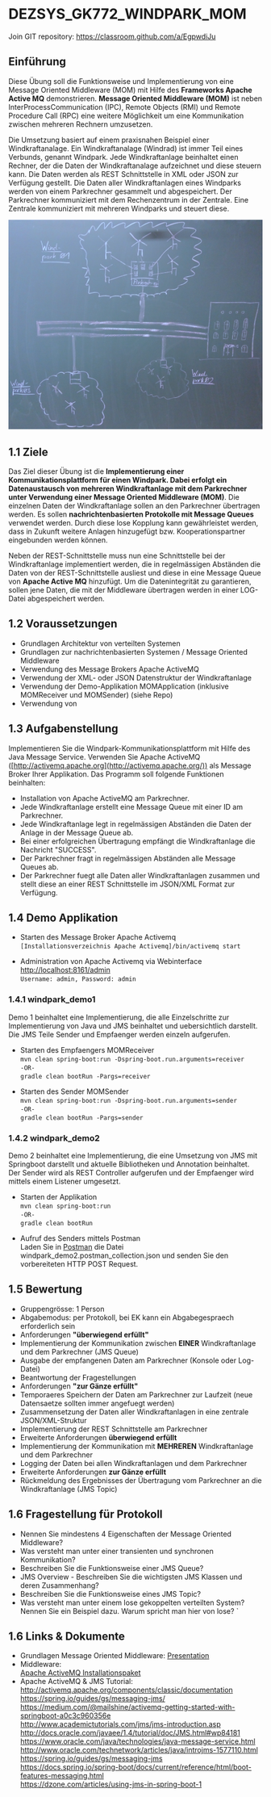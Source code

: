 # DEZSYS_GK772_WINDPARK_MOM
Join GIT repository: https://classroom.github.com/a/EgpwdiJu

## Einführung

Diese Übung soll die Funktionsweise und Implementierung von eine Message Oriented Middleware (MOM) mit Hilfe des **Frameworks Apache Active MQ** demonstrieren. **Message Oriented Middleware (MOM)** ist neben InterProcessCommunication (IPC), Remote Objects (RMI) und Remote Procedure Call (RPC) eine weitere Möglichkeit um eine Kommunikation zwischen mehreren Rechnern umzusetzen.

Die Umsetzung basiert auf einem praxisnahen Beispiel einer Windkraftanalage. Ein Windkraftanalage (Windrad) ist immer Teil eines Verbunds, genannt Windpark. Jede Windkraftanlage beinhaltet einen Rechner, der die Daten der Windkraftanalage aufzeichnet und diese steuern kann. Die Daten werden als REST Schnittstelle in XML oder JSON zur Verfügung gestellt. Die Daten aller Windkraftanlagen eines Windparks werden von einem Parkrechner gesammelt und abgespeichert. Der Parkrechner kommuniziert mit dem Rechenzentrum in der Zentrale. Eine Zentrale kommuniziert mit mehreren Windparks und steuert diese.

![Architektur Windpark](dezsys_windpark.png)

## 1.1 Ziele  

Das Ziel dieser Übung ist die **Implementierung einer Kommunikationsplattform für einen Windpark. Dabei erfolgt ein Datenaustausch von mehreren Windkraftanlage mit dem Parkrechner unter Verwendung einer Message Oriented Middleware (MOM)**. Die einzelnen Daten der Windkraftanlage sollen an den Parkrechner ü<span>bertragen werden</span>. Es sollen **nachrichtenbasierten Protokolle mit Message Queues** verwendet werden. Durch diese lose Kopplung kann gewährleistet werden, dass in Zukunft weitere Anlagen hinzugefügt bzw. Kooperationspartner eingebunden werden können.

Neben der REST-Schnittstelle muss nun eine Schnittstelle bei der Windkraftanlage implementiert werden, die in regelmässigen Abständen die Daten von der REST-Schnittstelle ausliest und diese in eine Message Queue von **Apache Active MQ** hinzufügt. Um die Datenintegrität zu garantieren, sollen jene Daten, die mit der Middleware übertragen werden in einer LOG-Datei abgespeichert werden.  

## 1.2 Voraussetzungen

*   Grundlagen Architektur von verteilten Systemen
*   Grundlagen zur nachrichtenbasierten Systemen / Message Oriented Middleware  
*   Verwendung des Message Brokers Apache ActiveMQ
*   Verwendung der XML- oder JSON Datenstruktur der Windkraftanlage
*   Verwendung der Demo-Applikation MOMApplication (inklusive MOMReceiver und MOMSender) (siehe Repo)
*   Verwendung von

## 1.3 Aufgabenstellung

Implementieren Sie die Windpark-Kommunikationsplattform mit Hilfe des Java Message Service. Verwenden Sie Apache ActiveMQ ([http://activemq.apache.org](http://activemq.apache.org/)) als Message Broker Ihrer Applikation. Das Programm soll folgende Funktionen beinhalten:

 *   Installation von Apache ActiveMQ am Parkrechner.
 *   Jede Windkraftanlage erstellt eine Message Queue mit einer ID am Parkrechner.
 *   Jede Windkraftanlage legt in regelmässigen Abständen die Daten der Anlage in der Message Queue ab.
 *   Bei einer erfolgreichen Übertragung empfängt die Windkraftanlage die Nachricht "SUCCESS".
 *   Der Parkrechner fragt in regelmässigen Abständen alle Message Queues ab.
 *   Der Parkrechner fuegt alle Daten aller Windkraftanlagen zusammen und stellt diese an einer REST Schnittstelle im JSON/XML Format zur Verfügung.

## 1.4 Demo Applikation

*   Starten des Message Broker Apache Activemq  
		`[Installationsverzeichnis Apache Activemq]/bin/activemq start`

*   Administration von Apache Activemq via Webinterface  
		[http://localhost:8161/admin](http://localhost:8161/admin)  
                  `Username: admin, Password: admin`   

### 1.4.1 windpark_demo1

Demo 1 beinhaltet eine Implementierung, die alle Einzelschritte zur Implementierung von Java und JMS beinhaltet und uebersichtlich darstellt. Die JMS Teile Sender und Empfaenger werden einzeln aufgerufen.

 *   Starten des Empfaengers MOMReceiver  
     `mvn clean spring-boot:run -Dspring-boot.run.arguments=receiver`    
      `-OR-`   
     `gradle clean bootRun -Pargs=receiver`

 *   Starten des Sender MOMSender  
     `mvn clean spring-boot:run -Dspring-boot.run.arguments=sender`   
     `-OR-`   
     `gradle clean bootRun -Pargs=sender`

### 1.4.2 windpark_demo2

Demo 2 beinhaltet eine Implementierung, die eine Umsetzung von JMS mit Springboot darstellt und aktuelle Bibliotheken und Annotation beinhaltet. Der Sender wird als REST Controller aufgerufen und der Empfaenger wird mittels einem Listener umgesetzt.

*   Starten der Applikation  
    `mvn clean spring-boot:run`   
    `-OR-`    
    `gradle clean bootRun`

*   Aufruf des Senders mittels Postman  
     Laden Sie in [Postman](https://www.postman.com) die Datei windpark_demo2.postman_collection.json und senden
		 Sie den vorbereiteten HTTP POST Request.

## 1.5 Bewertung  

*   Gruppengrösse: 1 Person
*   Abgabemodus: per Protokoll, bei EK kann ein Abgabegespraech erforderlich sein
*   Anforderungen **"überwiegend erfüllt"**
  *   Implementierung der Kommunikation zwischen **EINER** Windkraftanlage und dem Parkrechner (JMS Queue)  
  *   Ausgabe der empfangenen Daten am Parkrechner (Konsole oder Log-Datei)
  *   Beantwortung der Fragestellungen   
*   Anforderungen **"zur Gänze erfüllt"**
  *   Temporaeres Speichern der Daten am Parkrechner zur Laufzeit (neue Datensaetze sollten immer angefuegt werden)
  *   Zusammensetzung der Daten aller Windkraftanlagen in eine zentrale JSON/XML-Struktur
  *   Implementierung der REST Schnittstelle am Parkrechner
*  Erweiterte Anforderungen **überwiegend erfüllt**
  *   Implementierung der Kommunikation mit **MEHREREN** Windkraftanlage und dem Parkrechner
  *   Logging der Daten bei allen Windkraftanlagen und dem Parkrechner   
*  Erweiterte Anforderungen **zur Gänze erfüllt**
  *   Rückmeldung des Ergebnisses der Übertragung vom Parkrechner an die Windkraftanlage (JMS Topic)  

## 1.6 Fragestellung für Protokoll

*   Nennen Sie mindestens 4 Eigenschaften der Message Oriented Middleware?  
*   Was versteht man unter einer transienten und synchronen Kommunikation?
*   Beschreiben Sie die Funktionsweise einer JMS Queue?
*   JMS Overview - Beschreiben Sie die wichtigsten JMS Klassen und deren Zusammenhang?
*   Beschreiben Sie die Funktionsweise eines JMS Topic?
*   Was versteht man unter einem lose gekoppelten verteilten System? Nennen Sie ein Beispiel dazu. Warum spricht man hier von lose?
`
## 1.6 Links & Dokumente

*   Grundlagen Message Oriented Middleware: [Presentation](https://elearning.tgm.ac.at/pluginfile.php/225789/mod_resource/content/1/dezsys_mom_einfuehrung.pdf)
*   Middleware:  
  [Apache ActiveMQ Installationspaket](http://activemq.apache.org/components/classic/download/)  
*   Apache ActiveMQ & JMS Tutorial:   
  http://activemq.apache.org/components/classic/documentation  
  https://spring.io/guides/gs/messaging-jms/  
  https://medium.com/@mailshine/activemq-getting-started-with-springboot-a0c3c960356e   
  http://www.academictutorials.com/jms/jms-introduction.asp   
  http://docs.oracle.com/javaee/1.4/tutorial/doc/JMS.html#wp84181    
  https://www.oracle.com/java/technologies/java-message-service.html   
  http://www.oracle.com/technetwork/articles/java/introjms-1577110.html  
  https://spring.io/guides/gs/messaging-jms  
  https://docs.spring.io/spring-boot/docs/current/reference/html/boot-features-messaging.html  
  https://dzone.com/articles/using-jms-in-spring-boot-1  

